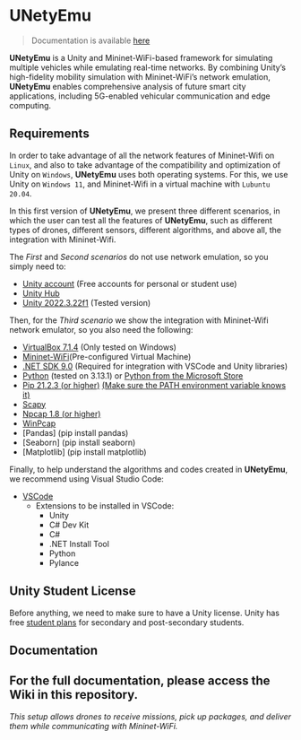 # UNetyEmu

> Documentation is available [here](https://hackmd.io/@goes-ariel/B1XbK46KJg)

**UNetyEmu** is a Unity and Mininet-WiFi-based framework for simulating multiple vehicles while emulating real-time networks. By combining Unity’s high-fidelity mobility simulation with Mininet-WiFi’s network emulation, **UNetyEmu** enables comprehensive analysis of future smart city applications, including 5G-enabled vehicular communication and edge computing.

## Requirements

In order to take advantage of all the network features of Mininet-Wifi on `Linux`, and also to take advantage of the compatibility and optimization of Unity on `Windows`, **UNetyEmu** uses both operating systems. For this, we use Unity on `Windows 11`, and Mininet-Wifi in a virtual machine with `Lubuntu 20.04`. 

In this first version of **UNetyEmu**, we present three different scenarios, in which the user can test all the features of **UNetyEmu**, such as different types of drones, different sensors, different algorithms, and above all, the integration with Mininet-Wifi.

The *First* and *Second scenarios* do not use network emulation, so you simply need to:

- [Unity account](https://unity.com/products) (Free accounts for personal or student use)
- [Unity Hub](https://unity.com/download)
- [Unity 2022.3.22f1](https://unity.com/releases/editor/archive) (Tested version)

Then, for the *Third scenario* we show the integration with Mininet-Wifi network emulator, so you also need the following:

- [VirtualBox 7.1.4](https://download.virtualbox.org/virtualbox/7.1.4/) (Only tested on Windows)
- [Mininet-WiFi](https://drive.google.com/file/d/1R8n4thPwV2krFa6WNP0Eh05ZHZEdhw4W/view?usp=sharing)(Pre-configured Virtual Machine)
- [.NET SDK 9.0](https://dotnet.microsoft.com/pt-br/download/dotnet/9.0) (Required for integration with VSCode and Unity libraries)
- [Python](https://www.python.org/downloads/) (tested on 3.13.1) or [Python from the Microsoft Store](https://apps.microsoft.com/detail/9pnrbtzxmb4z?hl=en-us&gl=US)
- [Pip 21.2.3 (or higher)](https://www.liquidweb.com/blog/install-pip-windows/) [(Make sure the PATH environment variable knows it)](https://stackoverflow.com/questions/62088784/how-to-install-pip-on-windows)
- [Scapy](https://scapy.readthedocs.io/en/latest/installation.html)
- [Npcap 1.8 (or higher)](https://npcap.com/#download)
- [WinPcap](https://www.winpcap.org/install/)
- [Pandas] (pip install pandas)
- [Seaborn] (pip install seaborn)
- [Matplotlib] (pip install matplotlib)

Finally, to help understand the algorithms and codes created in **UNetyEmu**, we recommend using Visual Studio Code:

- [VSCode](https://code.visualstudio.com/download)
    * Extensions to be installed in VSCode:
        * Unity
        * C# Dev Kit
        * C#
        * .NET Install Tool
        * Python
        * Pylance


## Unity Student License
Before anything, we need to make sure to have a Unity license. Unity has free [student plans](https://unity.com/products/unity-student) for secondary and post-secondary students.



## Documentation
For the full documentation, please access the Wiki in this repository.
---

_This setup allows drones to receive missions, pick up packages, and deliver them while communicating with Mininet-WiFi._

